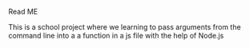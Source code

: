 Read ME

This is a school project where we learning to pass arguments from the command
line into a a function in a js file with the help of Node.js
